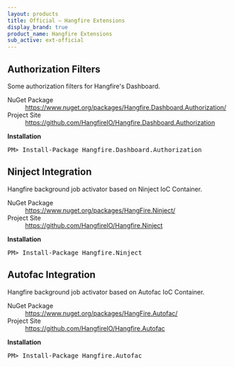 ```yaml
---
layout: products
title: Official – Hangfire Extensions
display_brand: true
product_name: Hangfire Extensions
sub_active: ext-official
---
```


## Authorization Filters

Some authorization filters for Hangfire's Dashboard.

<dl>
	<dt>NuGet Package</dt>
	<dd><a href="https://www.nuget.org/packages/Hangfire.Dashboard.Authorization/">https://www.nuget.org/packages/Hangfire.Dashboard.Authorization/</a></dd>
	<dt>Project Site</dt>
	<dd><a href="https://github.com/HangfireIO/Hangfire.Dashboard.Authorization">https://github.com/HangfireIO/Hangfire.Dashboard.Authorization</a></dd>
</dl>

<strong>Installation</strong>

<pre class="nuget-install">PM> Install-Package Hangfire.Dashboard.Authorization</pre>

## Ninject Integration

Hangfire background job activator based on Ninject IoC Container.

<dl>
	<dt>NuGet Package</dt>
	<dd><a href="https://www.nuget.org/packages/HangFire.Ninject/">https://www.nuget.org/packages/HangFire.Ninject/</a></dd>
	<dt>Project Site</dt>
	<dd><a href="https://github.com/HangfireIO/Hangfire.Ninject">https://github.com/HangfireIO/Hangfire.Ninject</a></dd>
</dl>

<strong>Installation</strong>

<pre class="nuget-install">PM> Install-Package Hangfire.Ninject</pre>

## Autofac Integration

Hangfire background job activator based on Autofac IoC Container.

<dl>
	<dt>NuGet Package</dt>
	<dd><a href="https://www.nuget.org/packages/HangFire.Autofac/">https://www.nuget.org/packages/HangFire.Autofac/</a></dd>
	<dt>Project Site</dt>
	<dd><a href="https://github.com/HangfireIO/Hangfire.Autofac">https://github.com/HangfireIO/Hangfire.Autofac</a></dd>
</dl>

<strong>Installation</strong>

<pre class="nuget-install">PM> Install-Package Hangfire.Autofac</pre>